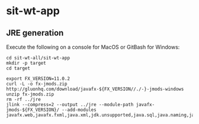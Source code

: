 # sit-wt-app

## JRE generation

Execute the following on a console for MacOS or GitBash for Windows:

```
cd sit-wt-all/sit-wt-app
mkdir -p target
cd target

export FX_VERSION=11.0.2
curl -L -o fx-jmods.zip http://gluonhq.com/download/javafx-${FX_VERSION//./-}-jmods-windows
unzip fx-jmods.zip
rm -rf ../jre
jlink --compress=2 --output ../jre --module-path javafx-jmods-${FX_VERSION}/ --add-modules javafx.web,javafx.fxml,java.xml,jdk.unsupported,java.sql,java.naming,java.desktop,java.management,java.security.jgss,java.instrument
```